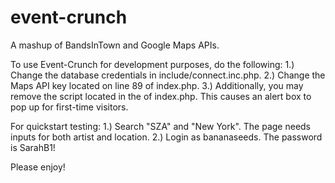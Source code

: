 # event-crunch
A mashup of BandsInTown and Google Maps APIs.

To use Event-Crunch for development purposes, do the following:
  1.) Change the database credentials in include/connect.inc.php.
  2.) Change the Maps API key located on line 89 of index.php.
  3.) Additionally, you may remove the script located in the <head> of index.php. This causes an alert box to pop up for first-time visitors.

For quickstart testing:
  1.) Search "SZA" and "New York". The page needs inputs for both artist and location.
  2.) Login as bananaseeds. The password is SarahB1!

Please enjoy!

